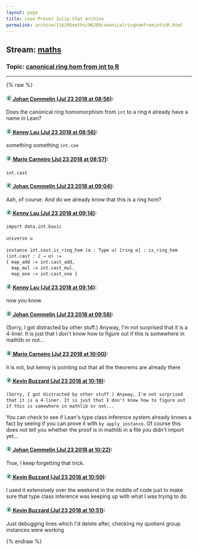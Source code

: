 ```yaml
---
layout: page
title: Lean Prover Zulip Chat Archive 
permalink: archive/116395maths/96209canonicalringhomfrominttoR.html
---
```


## Stream: [maths](index.html)
### Topic: [canonical ring hom from int to R](96209canonicalringhomfrominttoR.html)

---


{% raw %}
#### [![Click to go to Zulip](../../assets/img/zulip2.png) Johan Commelin (Jul 23 2018 at 08:56)](https://leanprover.zulipchat.com/#narrow/stream/116395-maths/topic/canonical%20ring%20hom%20from%20int%20to%20R/near/130132971):
Does the canonical ring homomorphism from `int` to a ring `R` already have a name in Lean?

#### [![Click to go to Zulip](../../assets/img/zulip2.png) Kenny Lau (Jul 23 2018 at 08:56)](https://leanprover.zulipchat.com/#narrow/stream/116395-maths/topic/canonical%20ring%20hom%20from%20int%20to%20R/near/130132977):
something something `int.coe`

#### [![Click to go to Zulip](../../assets/img/zulip2.png) Mario Carneiro (Jul 23 2018 at 08:57)](https://leanprover.zulipchat.com/#narrow/stream/116395-maths/topic/canonical%20ring%20hom%20from%20int%20to%20R/near/130132982):
`int.cast`

#### [![Click to go to Zulip](../../assets/img/zulip2.png) Johan Commelin (Jul 23 2018 at 09:04)](https://leanprover.zulipchat.com/#narrow/stream/116395-maths/topic/canonical%20ring%20hom%20from%20int%20to%20R/near/130133232):
Aah, of course. And do we already know that this is a ring hom?

#### [![Click to go to Zulip](../../assets/img/zulip2.png) Kenny Lau (Jul 23 2018 at 09:14)](https://leanprover.zulipchat.com/#narrow/stream/116395-maths/topic/canonical%20ring%20hom%20from%20int%20to%20R/near/130133599):
```lean
import data.int.basic

universe u

instance int.cast.is_ring_hom (α : Type u) [ring α] : is_ring_hom (int.cast : ℤ → α) :=
{ map_add := int.cast_add,
  map_mul := int.cast_mul,
  map_one := int.cast_one }
```

#### [![Click to go to Zulip](../../assets/img/zulip2.png) Kenny Lau (Jul 23 2018 at 09:14)](https://leanprover.zulipchat.com/#narrow/stream/116395-maths/topic/canonical%20ring%20hom%20from%20int%20to%20R/near/130133600):
now you know

#### [![Click to go to Zulip](../../assets/img/zulip2.png) Johan Commelin (Jul 23 2018 at 09:58)](https://leanprover.zulipchat.com/#narrow/stream/116395-maths/topic/canonical%20ring%20hom%20from%20int%20to%20R/near/130135077):
(Sorry, I got distracted by other stuff.) Anyway, I'm not surprised that it is a 4-liner. It is just that I don't know how to figure out if this is somewhere in mathlib or not...

#### [![Click to go to Zulip](../../assets/img/zulip2.png) Mario Carneiro (Jul 23 2018 at 10:00)](https://leanprover.zulipchat.com/#narrow/stream/116395-maths/topic/canonical%20ring%20hom%20from%20int%20to%20R/near/130135209):
it is not, but kenny is pointing out that all the theorems are already there

#### [![Click to go to Zulip](../../assets/img/zulip2.png) Kevin Buzzard (Jul 23 2018 at 10:19)](https://leanprover.zulipchat.com/#narrow/stream/116395-maths/topic/canonical%20ring%20hom%20from%20int%20to%20R/near/130135926):
```quote
(Sorry, I got distracted by other stuff.) Anyway, I'm not surprised that it is a 4-liner. It is just that I don't know how to figure out if this is somewhere in mathlib or not...
```
You can check to see if Lean's type class inference system already knows a fact by seeing if you can prove it with `by apply_instance`. Of course this does not tell you whether the proof is in mathlib in a file you didn't import yet...

#### [![Click to go to Zulip](../../assets/img/zulip2.png) Johan Commelin (Jul 23 2018 at 10:22)](https://leanprover.zulipchat.com/#narrow/stream/116395-maths/topic/canonical%20ring%20hom%20from%20int%20to%20R/near/130136073):
True, I keep forgetting that trick.

#### [![Click to go to Zulip](../../assets/img/zulip2.png) Kevin Buzzard (Jul 23 2018 at 10:50)](https://leanprover.zulipchat.com/#narrow/stream/116395-maths/topic/canonical%20ring%20hom%20from%20int%20to%20R/near/130137120):
I used it extensively over the weekend in the middle of code just to make sure that type class inference was keeping up with what I was trying to do

#### [![Click to go to Zulip](../../assets/img/zulip2.png) Kevin Buzzard (Jul 23 2018 at 10:51)](https://leanprover.zulipchat.com/#narrow/stream/116395-maths/topic/canonical%20ring%20hom%20from%20int%20to%20R/near/130137155):
Just debugging lines which I'd delete after, checking my quotient group instances were working


{% endraw %}
